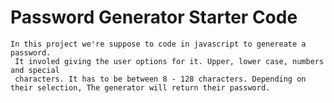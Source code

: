 # Password Generator Starter Code

    In this project we're suppose to code in javascript to genereate a password.
     It involed giving the user options for it. Upper, lower case, numbers and special
     characters. It has to be between 8 - 128 characters. Depending on their selection, The generator will return their password. 